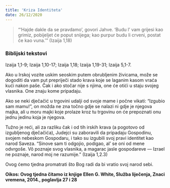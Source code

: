 ```yaml
---
title: 'Kriza Identiteta'
date: 26/12/2020
---
```


> <p></p>
> “‘Hajde dakle da se pravdamo’, govori Jahve. ‘Budu l’ vam grijesi kao grimiz, pobijeljet će poput snijega; kao purpur budu li crveni, postat će kao vuna.’” (Izaija 1,18)

### Biblijski tekstovi
Izaija 1,1-9; Izaija 1,10-17; Izaija 1,18; Izaija 1,19-31; Izaija 5,1-7.

Ako u Irskoj vozite uskim seoskim putem obrubljenim živicama, može se dogoditi da vam put prepriječi stado krava koje se laganim kasom vraća kući nakon paše. Čak i ako stočar nije s njima, one će otići u staju svojeg vlasnika. One znaju kome pripadaju.

Ako se neki dječačić u trgovini udalji od svoje mame i počne vikati: “Izgubio sam mamu!”, on možda ne zna točno gdje se nalazi ni gdje je njegova majka, ali u moru majki koje prolaze kroz tu trgovinu on će prepoznati onu jednu jedinu koja je njegova.

Tužno je reći, ali za razliku čak i od tih irskih krava (a pogotovo od izgubljenog dječačića), Judejci su zaboravili da pripadaju Gospodinu, svojem nebeskom Gospodaru, i tako su izgubili svoj pravi identitet kao narod Saveza. “Sinove sam ti odgojio, podigao, al’ se oni od mene odvrgoše. Vô poznaje svog vlasnika, a magarac jasle gospodareve — Izrael ne poznaje, narod moj ne razumije.” (Izaija 1,2.3)

Ovog ćemo tjedna promatrati što Bog radi da bi vratio svoj narod sebi.

**Oikos: Ovog tjedna čitamo iz knjige Ellen G. White, Služba liječenja, Znaci vremena, 2014., poglavlja 27 i 28**
